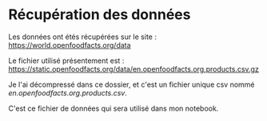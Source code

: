 # Récupération des données

Les données ont étés récupérées sur le site : https://world.openfoodfacts.org/data

Le fichier utilisé présentement est : https://static.openfoodfacts.org/data/en.openfoodfacts.org.products.csv.gz

Je l'ai décompressé dans ce dossier, et c'est un fichier unique csv nommé _en.openfoodfacts.org.products.csv_.

C'est ce fichier de données qui sera utilisé dans mon notebook.
